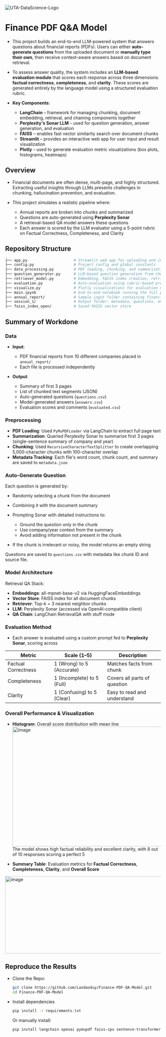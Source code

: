 ![UTA-DataScience-Logo](https://github.com/user-attachments/assets/6d626bcc-5430-4356-927b-97764939109d)

# Finance PDF Q&A Model
* This project builds an end-to-end LLM-powered system that answers questions about financial reports (PDFs). Users can either **auto-generate questions** from the uploaded document or **manually type their own**, then receive context-aware answers based on document retrieval.

* To assess answer quality, the system includes an **LLM-based evaluation module** that scores each response across three dimensions: **factual correctness**, **completeness**, and **clarity**. These scores are generated entirely by the language model using a structured evaluation rubric.

* **Key Components**:
  * **LangChain** – framework for managing chunking, document embedding, retrieval, and chaining components together
  * **Perplexity's Sonar LLM** – used for question generation, answer generation, and evaluation
  * **FAISS** – enables fast vector similarity search over document chunks
  * **Streamlit** – provides an interactive web app for user input and result visualization
  * **Plotly** – used to generate evaluation metric visualizations (box plots, histograms, heatmaps)

## Overview
* Financial documents are often dense, multi-page, and highly structured. Extracting useful insights through LLMs presents challenges in chunking, hallucination prevention, and evaluation.

* This project simulates a realistic pipeline where:
  * Annual reports are broken into chunks and summarized
  * Questions are auto-generated using **Perplexity Sonar**
  * A retrieval-based QA model answers these questions
  * Each answer is scored by the LLM evaluator using a 5-point rubric on Factual Correctness, Completeness, and Clarity

## Repository Structure
```sh
├── app.py                     # Streamlit web app for uploading and interacting with PDFs
├── config.py                  # Project config and global constants
├── data_processing.py         # PDF loading, chunking, and summarization
├── question_generator.py      # LLM-based question generation from chunks
├── retriever_model.py         # Embedding, FAISS index creation, retrieval pipeline
├── evaluation.py              # Auto-evaluation using rubric-based prompts
├── visualize.py               # Plotly visualizations for evaluation metrics
├── main.ipynb                 # End-to-end notebook running the full pipeline
├── annual_report/             # Sample input folder containing financial PDFs
├── session_1/                 # Output folder: metadata, questions, answers, evaluated CSVs
├── faiss_index_open/          # Saved FAISS vector store
```
## Summary of Workdone
### Data
* **Input**:
  * PDF financial reports from 10 different companies placed in ```annual_report/```
  * Each file is processed independently

* **Output**:
  * Summary of first 3 pages
  * List of chunked text segments (JSON)
  * Auto-generated questions (```questions.csv```)
  * Model-generated answers (```answers.csv```)
  * Evaluation scores and comments (```evaluated.csv```)

### Preprocessing
* **PDF Loading**: Used ```PyMuPDFLoader``` via LangChain to extract full page text
* **Summarization**: Queried Perplexity Sonar to summarize first 3 pages (single-sentence summary of company and year)
* **Chunking**: Used ```RecursiveCharacterTextSplitter``` to create overlapping 5,000-character chunks with 100-character overlap
* **Metadata Tracking**: Each file's word count, chunk count, and summary are saved to ```metadata.json```

### Auto-Generate Question
Each question is generated by:
  * Randomly selecting a chunk from the document
    
  * Combining it with the document summary
    
  * Prompting Sonar with detailed instructions to:
    * Ground the question only in the chunk
    * Use company/year context from the summary
    * Avoid adding information not present in the chunk

  * If the chunk is irrelevant or noisy, the model returns an empty string

Questions are saved to ```questions.csv``` with metadata like chunk ID and source file.

### Model Architecture
Retrieval QA Stack:
* **Embeddings**: all-mpnet-base-v2 via HuggingFaceEmbeddings
* **Vector Store**: FAISS index for all document chunks
* **Retriever**: Top-k = 3 nearest neighbor chunks
* **LLM**: Perplexity Sonar (accessed via OpenAI-compatible client)
* **QA Chain**: LangChain RetrievalQA with stuff mode

### Evaluation Method
* Each answer is evaluated using a custom prompt fed to **Perplexity Sonar**, scoring across
  
| Metric              | Scale (1–5)                | Description                  |
| ------------------- | -------------------------- | ---------------------------- |
| Factual Correctness | 1 (Wrong) to 5 (Accurate)  | Matches facts from chunk     |
| Completeness        | 1 (Incomplete) to 5 (Full) | Covers all parts of question |
| Clarity             | 1 (Confusing) to 5 (Clear) | Easy to read and understand  |

### Overall Performance & Visualization
* **Histogram**: Overall score distribution with mean line
  <img width="1263" height="386" alt="image" src="https://github.com/user-attachments/assets/a8f43cc7-b432-4134-a4ec-7df689b6af34" />
The model shows high factual reliability and excellent clarity, with 8 out of 10 responses scoring a perfect 5
  
* **Summary Table**: Evaluation metrics for **Factual Correctness**, **Completeness**, **Clarity**, and **Overall Score**
<img width="776" height="249" alt="image" src="https://github.com/user-attachments/assets/2f0b2e93-14ca-4d84-be6c-38581989aa89" />

## Reproduce the Results
* Clone the Repo:
  ```sh
  git clone https://github.com/Landaoduy/Finance-PDF-QA-Model.git
  cd Finance-PDF-QA-Model
  ```
* Install dependencies
  ```sh
  pip install -r requirements.txt
  ```
  Or manually install:
  ```sh
  pip install langchain openai pymupdf faiss-cpu sentence-transformers pandas plotly streamlit
  ```
  




